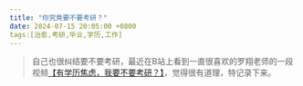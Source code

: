 ```yaml
---
title: "你究竟要不要考研？"
date: 2024-07-15 20:05:00 +0800
tags:[治愈,考研,毕业,学历,工作]
---
```


> 自己也很纠结要不要考研，最近在B站上看到一直很喜欢的罗翔老师的一段视频[【有学历焦虑，我要不要考研？】](https://www.bilibili.com/video/BV1C64y1r7F8/?share_source=copy_web&vd_source=672b8aecfabbc927a580aa2340a88e79)，觉得很有道理，特记录下来。